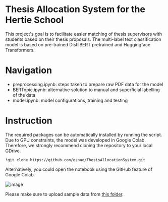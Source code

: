 # Thesis Allocation System for the Hertie School 

This project's goal is to facilitate easier matching of thesis supervisors with students based on their thesis proposals. The multi-label text classification model is based on pre-trained DistilBERT pretrained and Huggingface Transformers. 

# Navigation 

* preprocessing.ipynb: steps taken to prepare raw PDF data for the model
* BERTopic.ipynb: alternative solution to manual and superficial labelling of the data 
* model.ipynb: model configurations, training and testing

# Instruction

The required packages can be automatically installed by running the script. Due to GPU constraints, the model was developed in Google Colab. Therefore, we strongly recommend cloning the repository to your local GDrive. 
```
!git clone https://github.com/esnue/ThesisAllocationSystem.git
```
Alternatively, you could open the notebook using the GitHub feature of Google Colab.

![image](https://user-images.githubusercontent.com/60604030/111357666-ce04e180-8689-11eb-992e-30da66470323.png)

Please make sure to upload sample data from [this folder](https://drive.google.com/drive/folders/1ExS7M2OOkbYS5Z5O9pbPbaCpSa0rhGet?usp=sharing). 
